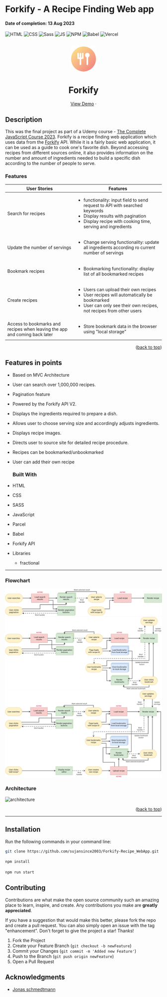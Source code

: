 # Forkify - A Recipe Finding Web app
#### Date of completion: 13 Aug 2023
<div id="top"></div>

![HTML](https://img.shields.io/badge/HTML5-E34F26?style=for-the-badge&logo=html5&logoColor=white)
![CSS](https://img.shields.io/badge/CSS3-1572B6?style=for-the-badge&logo=css3&logoColor=white)
![Sass](https://img.shields.io/badge/SASS-hotpink.svg?style=for-the-badge&logo=SASS&logoColor=white)
![JS](https://img.shields.io/badge/JavaScript-F7DF1E?style=for-the-badge&logo=javascript&logoColor=black)
![NPM](https://img.shields.io/badge/NPM-%23000000.svg?style=for-the-badge&logo=npm&logoColor=white)
![Babel](https://img.shields.io/badge/Babel-F9DC3e?style=for-the-badge&logo=babel&logoColor=black)
![Vercel](https://img.shields.io/badge/Vercel-000000?style=for-the-badge&logo=vercel&logoColor=white)

<!-- PROJECT LOGO -->
<br />
<div align="center">
  <a href="https://forkify-suzancodes.netlify.app/">
    <img src="./src/img/favicon.png" alt="Logo" height="80"  >
  </a>
  <h1 align="center">Forkify</h1>

  <p align="center">
    <a href="https://modern-forkify.vercel.app/">View Demo</a>
    ·

  </p>
</div>



## Description
This was the final project as part of a Udemy course - [The Complete JavaScript Course 2023](https://www.udemy.com/course/the-complete-javascript-course/).
Forkify is a recipe finding web application which uses data from the [Forkify](https://forkify-api.herokuapp.com/v2) API. While it is a fairly basic web application, it can be used as a guide to cook one's favorite dish. Beyond accessing recipes from different sources online, it also provides information on the number and amount of ingredients needed to build a specific dish according to the number of people to serve.




### Features

| User Stories                                                               | Features                                                                                                                                                                              |
| -------------------------------------------------------------------------- | ------------------------------------------------------------------------------------------------------------------------------------------------------------------------------------- |
| Search for recipes                                                         | <ul><li>functionality: input field to send request to API with searched keywords<li>Display results with pagination<li>Display recipe with cooking time, serving and ingredients</ul> |
| Update the number of servings                                              | <ul><li>Change serving functionality: update all ingredients according ro current number of servings</ul>                                                                             |
| Bookmark recipes                                                           | <ul><li>Bookmarking functionality: display list of all bookmarked recipes</ul>                                                                                                        |
| Create recipes                                                             | <ul><li>Users can upload their own recipes</li><li>User recipes will automatically be bookmarked<li>User can only see their own recipes, not recipes from other users</ul>            |
| Access to bookmarks and recipes when leaving the app and coming back later | <ul><li>Store bookmark data in the browser using "local storage"</ul>                                                                                                                 |

<p align="right">(<a href="#top">back to top</a>)</p>

## Features in points
- Based on MVC Architecture
- User can search over 1,000,000 recipes.
- Pagination feature
- Powered by the Forkify API V2.
- Displays the ingredients required to prepare a dish.
- Allows user to choose serving size and accordingly adjusts ingredients.
- Displays recipe images.
- Directs user to source site for detailed recipe procedure.
- Recipes can be bookmarked/unbookmarked
- User can add their own recipe



  ### Built With

- HTML
- CSS
- SASS
- JavaScript
- Parcel
- Babel
- Forkify API
- Libraries
  - fractional

---
### Flowchart

<img src='forkify-flowchart-part-1.png' alt='flowchart' >
<img src='forkify-flowchart-part-2.png' alt='flowchart' >
<img src='forkify-flowchart-part-3.png' alt='flowchart' >

### Architecture

<img src='./src/img/forkify-architecture-recipe-loading.png' alt='architecture' >

<p align="right">(<a href="#top">back to top</a>)</p>

---

## Installation
Run the following commands in your command line:
```bash
git clone https://github.com/sujansince2003/Forkify-Recipe_WebApp.git

npm install

npm run start
```

## Contributing

Contributions are what make the open source community such an amazing place to learn, inspire, and create. Any contributions you make are **greatly appreciated**.

If you have a suggestion that would make this better, please fork the repo and create a pull request. You can also simply open an issue with the tag "enhancement".
Don't forget to give the project a star! Thanks!

1. Fork the Project
2. Create your Feature Branch (`git checkout -b newFeature`)
3. Commit your Changes (`git commit -m 'Added new Feature'`)
4. Push to the Branch (`git push origin newFeature`)
5. Open a Pull Request


  

<!-- ACKNOWLEDGMENTS -->

## Acknowledgments

- [Jonas schmedtmann](https://github.com/jonasschmedtmann)
